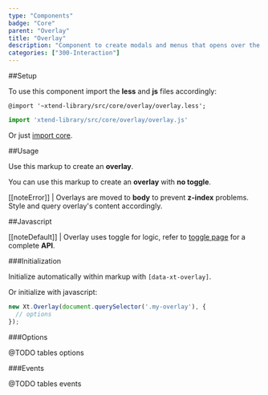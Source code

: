 ```yaml
---
type: "Components"
badge: "Core"
parent: "Overlay"
title: "Overlay"
description: "Component to create modals and menus that opens over the content, activable by interactions."
categories: ["300-Interaction"]
---
```


##Setup

To use this component import the **less** and **js** files accordingly:

```less
@import '~xtend-library/src/core/overlay/overlay.less';
```

```jsx
import 'xtend-library/src/core/overlay/overlay.js'
```

Or just [import core](/components/setup/#@TODO).

##Usage

Use this markup to create an **overlay**.

<script type="text/plain" class="language-markup">
  <button type="button" data-xt-overlay="{ targets: '#overlay--custom' }">
    <!-- content -->
  </button>
  <div class="overlay" id="overlay--custom">
    <div class="overlay-container">
      <div class="overlay-inner">
        <!-- content -->
      </div>
    </div>
  </div>
</script>

You can use this markup to create an **overlay** with **no toggle**.

<script type="text/plain" class="language-markup">
  <div data-xt-overlay>
    <div class="overlay active" id="overlay--custom">
      <div class="overlay-container">
        <div class="overlay-inner">
          <!-- content -->
        </div>
      </div>
    </div>
  </div>
</script>

[[noteError]]
| Overlays are moved to **body** to prevent **z-index** problems. Style and query overlay's content accordingly.

##Javascript

[[noteDefault]]
| Overlay uses toggle for logic, refer to [toggle page](/core/toggle#@TODO) for a complete **API**.

###Initialization

Initialize automatically within markup with `[data-xt-overlay]`.

Or initialize with javascript:

```jsx
new Xt.Overlay(document.querySelector('.my-overlay'), {
  // options
});
```

###Options

@TODO tables options

###Events

@TODO tables events
